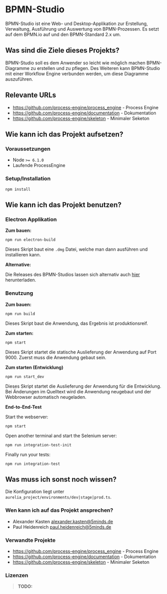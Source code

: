 # BPMN-Studio

BPMN-Studio ist eine Web- und Desktop-Applikation zur Erstellung, Verwaltung,
Ausführung und Auswertung von BPMN-Prozessen.
Es setzt auf dem BPMN.io auf und den BPMN-Standard 2.x um.

## Was sind die Ziele dieses Projekts?

BPMN-Studio soll es dem Anwender so leicht wie möglich machen BPMN-Diagramme
zu erstellen und zu pflegen.
Des Weiteren kann BPMN-Studio mit einer Workflow Engine verbunden werden,
um diese Diagramme auszuführen.

## Relevante URLs

* https://github.com/process-engine/process_engine - Process Engine
* https://github.com/process-engine/documentation - Dokumentation
* https://github.com/process-engine/skeleton - Minimaler Seketon

## Wie kann ich das Projekt aufsetzen?

### Voraussetzungen

* Node `>= 6.1.0`
* Laufende ProcessEngine

### Setup/Installation

```shell
npm install
```

## Wie kann ich das Projekt benutzen?

### Electron Applikation

**Zum bauen:**

```shell
npm run electron-build
```

Dieses Skript baut eine ```.dmg``` Datei, welche man dann ausführen und
 installieren kann.

**Alternative:**

Die Releases des BPMN-Studios lassen sich alternativ auch 
[hier](https://github.com/process-engine/bpmn-studio/releases) herunterladen. 

### Benutzung

**Zum bauen:**

```shell
npm run build
```

Dieses Skript baut die Anwendung, das Ergebnis ist produktionsreif.

**Zum starten:**

```shell
npm start
```

Dieses Skript startet die statische Auslieferung der Anwendung auf Port 9000.
Zuerst muss die Anwendung gebaut sein.

**Zum starten (Entwicklung)**

```shell
npm run start_dev
```

Dieses Skript startet die Auslieferung der Anwendung für die Entwicklung.
Bei Änderungen im Quelltext wird die Anwendung neugebaut und der Webbrowser
automatisch neugeladen.

**End-to-End-Test**

Start the webserver:

```shell
npm start
```
Open another terminal and start the Selenium server:

```shell
npm run integration-test-init
```

Finally run your tests:

```shell
npm run integration-test
```

## Was muss ich sonst noch wissen?

Die Konfiguration liegt unter `aurelia_project/environments/dev|stage|prod.ts`.

### Wen kann ich auf das Projekt ansprechen?

* Alexander Kasten <alexander.kasten@5minds.de>
* Paul Heidenreich <paul.heidenreich@5minds.de>

### Verwandte Projekte

* https://github.com/process-engine/process_engine - Process Engine
* https://github.com/process-engine/documentation - Dokumentation
* https://github.com/process-engine/skeleton - Minimaler Seketon

### Lizenzen

> **TODO:**
